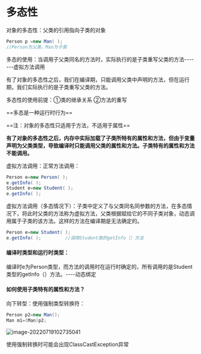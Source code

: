 # 多态性
对象的多态性：父类的引用指向子类的对象

```java
Person p =new Man( );
//Person为父类，Man为子类
```
多态的使用：当调用子父类同名的方法时，实际执行的是子类重写父类的方法-------虚拟方法调用

有了对象的多态性之后，我们在编译期，只能调用父类中声明的方法，但在运行期，我们实际执行的是子类重写父类的方法。

多态性的使用前提：①类的继承关系 ②方法的重写

==多态是一种运行时行为==

==注：对象的多态性只适用于方法，不适用于属性==

**有了对象的多态性之后，内存中实际加载了子类所特有的属性和方法，但由于变量声明为父类类型，导致编译时只能调用父类的属性和方法。子类特有的属性和方法不能调用。**

虚拟方法调用：正常方法调用：

```java
Person e=new Person( );
e.getInfo( );
Student e=new Student( );
e.getInfo( );
```
虚拟方法调用（多态情况下）：子类中定义了与父类同名同参数的方法，在多态情况下，将此时父类的方法称为虚拟方法，父类根据赋给它的不同子类对象，动态调用属于子类的该方法。这样的方法在编译期是无法确定的。

```java
Person e=new Student( );
e.getInfo( );         //调用Student类的getInfo（）方法
```
#### 编译时类型和运行时类型：

编译时e为Person类型，而方法的调用时在运行时确定的，所有调用的是Student类型的getInfo（）方法。----动态绑定

#### 如何使用子类特有的属性和方法？

向下转型：使用强制类型转换符：

```java
Person p2=new Man();
Man m1=(Man)p2;
```
![image-20220719102735041](https://gitee.com/Enteral/images/raw/master/https://gitee.com/enteral/images/image-20220719102735041.png)

使用强制转换时可能会出现ClassCastException异常